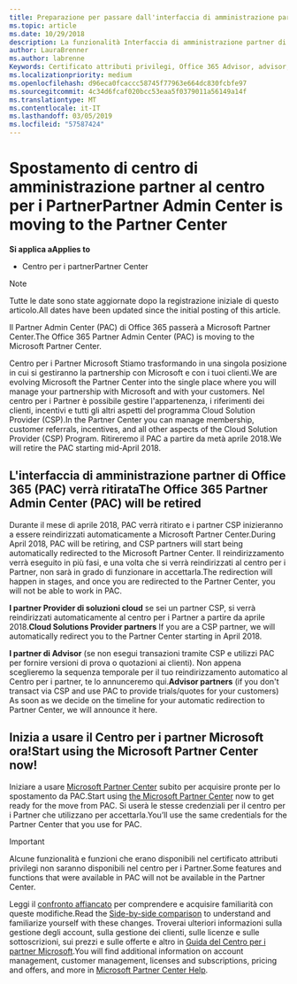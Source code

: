 ```yaml
---
title: Preparazione per passare dall'interfaccia di amministrazione partner al Centro per i partner | Centro per i partner
ms.topic: article
ms.date: 10/29/2018
description: La funzionalità Interfaccia di amministrazione partner di Office 365 si sposta nel Centro per i partner.
author: LauraBrenner
ms.author: labrenne
Keywords: Certificato attributi privilegi, Office 365 Advisor, advisor, partner di diffusione, PAC disattivazione, disattivazione su certificato attributi privilegi
ms.localizationpriority: medium
ms.openlocfilehash: d96eca0fcaccc58745f77963e664dc830fcbfe97
ms.sourcegitcommit: 4c34d6fcaf020bcc53eaa5f0379011a56149a14f
ms.translationtype: MT
ms.contentlocale: it-IT
ms.lasthandoff: 03/05/2019
ms.locfileid: "57587424"
---
```

# <a name="partner-admin-center-is-moving-to-the-partner-center"></a><span data-ttu-id="08d3f-104">Spostamento di centro di amministrazione partner al centro per i Partner</span><span class="sxs-lookup"><span data-stu-id="08d3f-104">Partner Admin Center is moving to the Partner Center</span></span>

<span data-ttu-id="08d3f-105">**Si applica a**</span><span class="sxs-lookup"><span data-stu-id="08d3f-105">**Applies to**</span></span>

-  <span data-ttu-id="08d3f-106">Centro per i partner</span><span class="sxs-lookup"><span data-stu-id="08d3f-106">Partner Center</span></span>

> [!NOTE]  
>  <span data-ttu-id="08d3f-107">Tutte le date sono state aggiornate dopo la registrazione iniziale di questo articolo.</span><span class="sxs-lookup"><span data-stu-id="08d3f-107">All dates have been updated since the initial posting of this article.</span></span>

<span data-ttu-id="08d3f-108">Il Partner Admin Center (PAC) di Office 365 passerà a Microsoft Partner Center.</span><span class="sxs-lookup"><span data-stu-id="08d3f-108">The Office 365 Partner Admin Center (PAC) is moving to the Microsoft Partner Center.</span></span>

<span data-ttu-id="08d3f-109">Centro per i Partner Microsoft Stiamo trasformando in una singola posizione in cui si gestiranno la partnership con Microsoft e con i tuoi clienti.</span><span class="sxs-lookup"><span data-stu-id="08d3f-109">We are evolving Microsoft the Partner Center into the single place where you will manage your partnership with Microsoft and with your customers.</span></span> <span data-ttu-id="08d3f-110">Nel centro per i Partner è possibile gestire l'appartenenza, i riferimenti dei clienti, incentivi e tutti gli altri aspetti del programma Cloud Solution Provider (CSP).</span><span class="sxs-lookup"><span data-stu-id="08d3f-110">In the Partner Center you can manage membership, customer referrals, incentives, and all other aspects of the Cloud Solution Provider (CSP) Program.</span></span> <span data-ttu-id="08d3f-111">Ritireremo il PAC a partire da metà aprile 2018.</span><span class="sxs-lookup"><span data-stu-id="08d3f-111">We will retire the PAC starting mid-April 2018.</span></span>

## <a name="the-office-365-partner-admin-center-pac-will-be-retired"></a><span data-ttu-id="08d3f-112">L'interfaccia di amministrazione partner di Office 365 (PAC) verrà ritirata</span><span class="sxs-lookup"><span data-stu-id="08d3f-112">The Office 365 Partner Admin Center (PAC) will be retired</span></span>

<span data-ttu-id="08d3f-113">Durante il mese di aprile 2018, PAC verrà ritirato e i partner CSP inizieranno a essere reindirizzati automaticamente a Microsoft Partner Center.</span><span class="sxs-lookup"><span data-stu-id="08d3f-113">During April 2018, PAC will be retiring, and CSP partners will start being automatically redirected to the Microsoft Partner Center.</span></span> <span data-ttu-id="08d3f-114">Il reindirizzamento verrà eseguito in più fasi, e una volta che si verrà reindirizzati al centro per i Partner, non sarà in grado di funzionare in accettarla.</span><span class="sxs-lookup"><span data-stu-id="08d3f-114">The redirection will happen in stages, and once you are redirected to the Partner Center, you will not be able to work in PAC.</span></span> 

<span data-ttu-id="08d3f-115">**I partner Provider di soluzioni cloud** se sei un partner CSP, si verrà reindirizzati automaticamente al centro per i Partner a partire da aprile 2018.</span><span class="sxs-lookup"><span data-stu-id="08d3f-115">**Cloud Solutions Provider partners** If you are a CSP partner, we will automatically redirect you to the Partner Center starting in April 2018.</span></span> 

<span data-ttu-id="08d3f-116">**I partner di Advisor** (se non esegui transazioni tramite CSP e utilizzi PAC per fornire versioni di prova o quotazioni ai clienti). Non appena sceglieremo la sequenza temporale per il tuo reindirizzamento automatico al Centro per i partner, te lo annunceremo qui.</span><span class="sxs-lookup"><span data-stu-id="08d3f-116">**Advisor partners** (if you don't transact via CSP and use PAC to provide trials/quotes for your customers) As soon as we decide on the timeline for your automatic redirection to Partner Center, we will announce it here.</span></span> 


## <a name="start-using-the-microsoft-partner-center-now"></a><span data-ttu-id="08d3f-117">Inizia a usare il Centro per i partner Microsoft ora!</span><span class="sxs-lookup"><span data-stu-id="08d3f-117">Start using the Microsoft Partner Center now!</span></span>

<span data-ttu-id="08d3f-118">Iniziare a usare [Microsoft Partner Center](https://partnercenter.microsoft.com/) subito per acquisire pronte per lo spostamento da PAC.</span><span class="sxs-lookup"><span data-stu-id="08d3f-118">Start using [the Microsoft Partner Center](https://partnercenter.microsoft.com/)  now to get ready for the move from PAC.</span></span>  <span data-ttu-id="08d3f-119">Si userà le stesse credenziali per il centro per i Partner che utilizzano per accettarla.</span><span class="sxs-lookup"><span data-stu-id="08d3f-119">You’ll use the same credentials for the Partner Center that you use for PAC.</span></span> 

> [!IMPORTANT]  
> <span data-ttu-id="08d3f-120">Alcune funzionalità e funzioni che erano disponibili nel certificato attributi privilegi non saranno disponibili nel centro per i Partner.</span><span class="sxs-lookup"><span data-stu-id="08d3f-120">Some features and functions that were available in PAC will not be available in the Partner Center.</span></span>

 <span data-ttu-id="08d3f-121">Leggi il [confronto affiancato](moving-from-pac-to-pc.md) per comprendere e acquisire familiarità con queste modifiche.</span><span class="sxs-lookup"><span data-stu-id="08d3f-121">Read the [Side-by-side comparison](moving-from-pac-to-pc.md) to understand and familiarize yourself with these changes.</span></span>  <span data-ttu-id="08d3f-122">Troverai ulteriori informazioni sulla gestione degli account, sulla gestione dei clienti, sulle licenze e sulle sottoscrizioni, sui prezzi e sulle offerte e altro in [Guida del Centro per i partner Microsoft](https://partnercenter.microsoft.com/partner/help).</span><span class="sxs-lookup"><span data-stu-id="08d3f-122">You will find additional information on account management, customer management, licenses and subscriptions, pricing and offers, and more in [Microsoft Partner Center Help](https://partnercenter.microsoft.com/partner/help).</span></span>

 